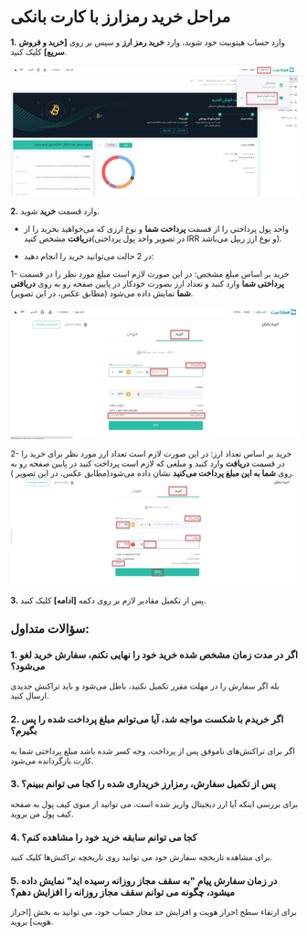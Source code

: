 # مراحل خرید رمزارز با کارت بانکی

**1.**	وارد حساب هیتوبیت خود شوید، وارد **خرید رمز ارز** و سپس بر روی **[خرید و فروش سریع]** کلیک کنید.

![photo](How-to-Buy-Crypto-with-Credit-Card1.png)

**2.**	وارد قسمت **خرید** شوید. 

- واحد پول پرداختی را از قسمت **پرداخت شما** و  نوع ارزی که می‌خواهید بخرید را از **دریافت** مشخص کنید(در تصویر واحد پول پرداختی IRR و نوع ارز ریپل می‌باشد).

- در 2 حالت می‌توانید خرید را انجام دهید:

 1- خرید بر اساس مبلغ مشخص: در این صورت لازم است مبلغ مورد نظر را در قسمت **پرداختی شما** وارد کنید و تعداد ارز بصورت خودکار در پایین صفحه رو به روی **دریافتی شما** نمایش داده می‌شود (مطابق عکس، در  این تصویر).
 
 ![photo](How-to-Buy-Crypto-with-Credit-Card3.png)

 
 2- خرید بر اساس تعداد ارز: در این صورت لازم است تعداد ارز مورد نظر برای خرید را در قسمت **دریافت** وارد کنید و مبلغی که لازم است پرداخت کنید در پایین صفحه رو به روی **شما به این مبلغ پرداخت می‌کنید** نشان داده می‌شود(مطابق عکس، در این تصویر ).   
![photo](How-to-Buy-Crypto-with-Credit-Card2.png)


**3.**	پس از تکمیل مقادیر لازم بر روی دکمه **[ادامه]** کلیک کنید.

## سؤالات متداول:

### 1.	اگر در مدت زمان مشخص شده خرید خود را نهایی نکنم، سفارش خرید لغو می‌شود؟

بله اگر سفارش را در مهلت مقرر تکمیل نکنید، باطل می‌شود و باید تراکنش جدیدی ارسال کنید.

### 2.	اگر خریدم با شکست مواجه شد، آیا می‌توانم مبلغ پرداخت شده را پس بگیرم؟

اگر برای تراکنش‌های ناموفق پس از پرداخت، وجه کسر شده باشد مبلغ پرداختی شما به کارت بازگردانده می‌شود.

### 3.	پس از تکمیل سفارش، رمزارز خریداری شده را کجا می توانم ببینم؟

برای بررسی اینکه آیا ارز دیجیتال واریز شده است، می توانید از منوی کیف پول به صفحه کیف پول من بروید.

### 4.	کجا می توانم سابقه خرید خود را مشاهده کنم؟

برای مشاهده تاریخچه سفارش خود می توانید روی تاریخچه تراکنش‌ها کلیک کنید.

### 5.	در زمان سفارش پیام "به سقف مجاز روزانه رسیده اید" نمایش داده میشود، چگونه می توانم سقف مجاز روزانه را افزایش دهم؟

برای ارتقاء سطح احراز هویت  و افزایش حد مجاز حساب خود، می توانید به بخش [احراز هویت] بروید.


